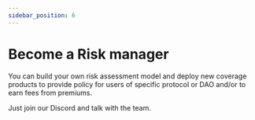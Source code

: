 ```yaml
---
sidebar_position: 6
---
```


# Become a Risk manager

You can build your own risk assessment model and deploy new coverage products to provide policy for users of specific protocol or DAO and/or to earn fees from premiums.

Just join our Discord and talk with the team.